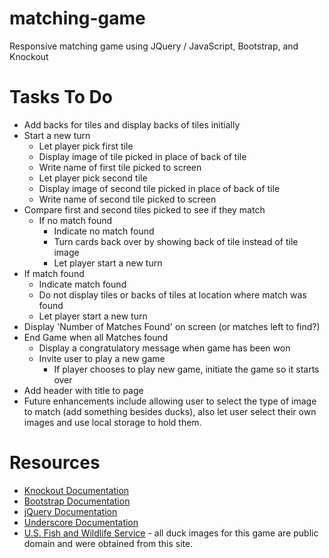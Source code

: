 # matching-game
Responsive matching game using JQuery / JavaScript, Bootstrap, and Knockout

# Tasks To Do
- Add backs for tiles and display backs of tiles initially
- Start a new turn
  - Let player pick first tile
  - Display image of tile picked in place of back of tile
  - Write name of first tile picked to screen
  - Let player pick second tile
  - Display image of second tile picked in place of back of tile
  - Write name of second tile picked to screen
- Compare first and second tiles picked to see if they match
  - If no match found
    - Indicate no match found
    - Turn cards back over by showing back of tile instead of tile image
    - Let player start a new turn
- If match found
    - Indicate match found
    - Do not display tiles or backs of tiles at location where match was found
    - Let player start a new turn   
- Display 'Number of Matches Found' on screen (or matches left to find?)
- End Game when all Matches found
  - Display a congratulatory message when game has been won
  - Invite user to play a new game
    - If player chooses to play new game, initiate the game so it starts over
- Add header with title to page
- Future enhancements include allowing user to select the type of image to match (add something besides ducks), also let user select their own images and use local storage to hold them.

# Resources
- [Knockout Documentation](http://knockoutjs.com)
- [Bootstrap Documentation](http://getbootstrap.com)
- [jQuery Documentation](http://api.jquery.com)
- [Underscore Documentation](http://underscorejs.org)
- [U.S. Fish and Wildlife Service](http://digitalmedia.fws.gov/) - all duck images for this game are public domain and were obtained from this site.
